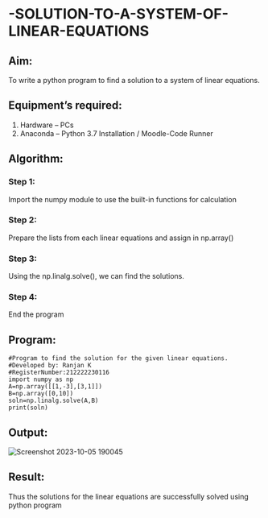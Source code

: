 # -SOLUTION-TO-A-SYSTEM-OF-LINEAR-EQUATIONS
## Aim:
To write a python program to find a solution to a system of linear equations.
## Equipment’s required:
1. 	Hardware – PCs
2. 	Anaconda – Python 3.7 Installation / Moodle-Code Runner
## Algorithm:
### Step 1: 
Import the numpy module to use the built-in functions for calculation
### Step 2: 
Prepare the lists from each linear equations and assign in np.array()
### Step 3: 
Using the np.linalg.solve(), we can find the solutions.
### Step 4: 
End the program
## Program:
```
#Program to find the solution for the given linear equations.
#Developed by: Ranjan K
#RegisterNumber:212222230116
import numpy as np
A=np.array([[1,-3],[3,1]])
B=np.array([0,10])
soln=np.linalg.solve(A,B)
print(soln)

```

## Output:
![Screenshot 2023-10-05 190045](https://github.com/Ranjanranjan/-SOLUTION-TO-A-SYSTEM-OF-LINEAR-EQUATIONS/assets/130027697/0c338f23-f92e-4ff1-bd17-c0ae923d75a9)

## Result: 
Thus the solutions for the linear equations are successfully solved using python program

